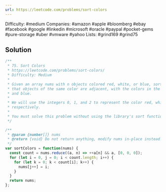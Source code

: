 ```yaml
---
url: https://leetcode.com/problems/sort-colors
---
```


Difficulty: #medium
Companies: #amazon #apple #bloomberg #ebay #facebook #google #linkedin #microsoft #oracle #paypal #pocket-gems #pure-storage #uber #vmware #yahoo
Lists: #grind169 #grind75

## Solution

```javascript
/**
 * 75. Sort Colors
 * https://leetcode.com/problems/sort-colors/
 * Difficulty: Medium
 *
 * Given an array nums with n objects colored red, white, or blue, sort them in-place so
 * that objects of the same color are adjacent, with the colors in the order red, white,
 * and blue.
 *
 * We will use the integers 0, 1, and 2 to represent the color red, white, and blue,
 * respectively.
 *
 * You must solve this problem without using the library's sort function.
 */

/**
 * @param {number[]} nums
 * @return {void} Do not return anything, modify nums in-place instead.
 */
var sortColors = function(nums) {
  const count = nums.reduce((a, n) => ++a[n] && a, [0, 0, 0]);
  for (let i = 0, j = 0; i < count.length; i++) {
    for (let k = 0; k < count[i]; k++) {
      nums[j++] = i;
    }
  }
  return nums;
};

```
